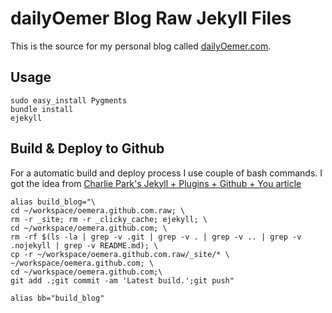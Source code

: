 dailyOemer Blog Raw Jekyll Files
================================

This is the source for my personal blog called [dailyOemer.com](http://dailyoemer.com). 

Usage
-----
	
	sudo easy_install Pygments
    bundle install
    ejekyll

Build & Deploy to Github
------------------------

For a automatic build and deploy process I use couple of bash commands. I got the idea from [Charlie Park's Jekyll + Plugins + Github + You article](http://charliepark.org/jekyll-with-plugins/)

	alias build_blog="\
	cd ~/workspace/oemera.github.com.raw; \
	rm -r _site; rm -r _clicky_cache; ejekyll; \
	cd ~/workspace/oemera.github.com; \
	rm -rf $(ls -la | grep -v .git | grep -v . | grep -v .. | grep -v .nojekyll | grep -v README.md); \
	cp -r ~/workspace/oemera.github.com.raw/_site/* \
	~/workspace/oemera.github.com; \
	cd ~/workspace/oemera.github.com;\
	git add .;git commit -am 'Latest build.';git push"
	
	alias bb="build_blog"